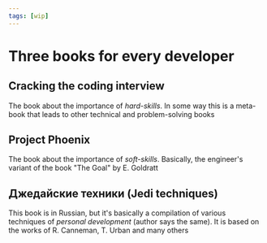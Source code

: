 ```yaml
---
tags: [wip]
---
```


# Three books for every developer

## Cracking the coding interview

The book about the importance of _hard-skills_. In some way this is a meta-book that leads to other technical and problem-solving books

## Project Phoenix

The book about the importance of _soft-skills_. Basically, the engineer's variant of the book "The Goal" by E. Goldratt

## Джедайские техники (Jedi techniques)

This book is in Russian, but it's basically a compilation of various techniques of _personal development_ (author says the same). It is based on the works of R. Canneman, T. Urban and many others
